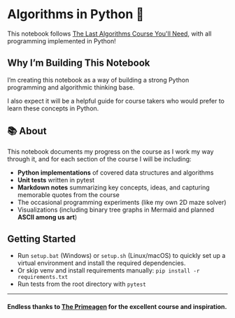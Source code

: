 # Algorithms in Python 📓

This notebook follows [The Last Algorithms Course You'll Need](https://frontendmasters.com/courses/algorithms/), with all programming implemented in Python!

## Why I’m Building This Notebook

I’m creating this notebook as a way of building a strong Python programming and algorithmic thinking base.

I also expect it will be a helpful guide for course takers who would prefer to learn these concepts in Python.

## 📚 About

This notebook documents my progress on the course as I work my way through it, and for each section of the course I will be including:

- **Python implementations** of covered data structures and algorithms
- **Unit tests** written in pytest
- **Markdown notes** summarizing key concepts, ideas, and capturing memorable quotes from the course
- The occasional programming experiments (like my own 2D maze solver)
- Visualizations (including binary tree graphs in Mermaid and planned __ASCII among us art__)

## Getting Started

- Run `setup.bat` (Windows) or `setup.sh` (Linux/macOS) to quickly set up a virtual environment and install the required dependencies.
- Or skip venv and install requirements manually: `pip install -r requirements.txt`
- Run tests from the root directory with `pytest`

---

#### Endless thanks to [The Primeagen](https://github.com/ThePrimeagen) for the excellent course and inspiration.
